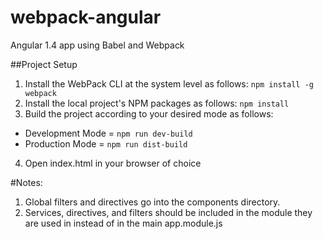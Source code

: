 # webpack-angular
Angular 1.4 app using Babel and Webpack

##Project Setup
1. Install the WebPack CLI at the system level as follows:
  `npm install -g webpack`
2. Install the local project's NPM packages as follows:
  `npm install`
3. Build the project according to your desired mode as follows:
  * Development Mode = `npm run dev-build`
  * Production Mode = `npm run dist-build`
4. Open index.html in your browser of choice


#Notes:
1. Global filters and directives go into the components directory. 
2. Services, directives, and filters should be included in the module they are used in instead of in the main app.module.js
